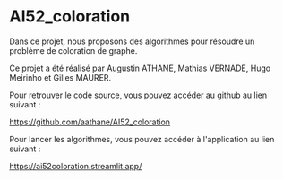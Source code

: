 # AI52_coloration
Dans ce projet, nous proposons des algorithmes pour résoudre un problème de coloration de graphe.

Ce projet a été réalisé par Augustin ATHANE, Mathias VERNADE, Hugo Meirinho et Gilles MAURER. 

Pour retrouver le code source, vous pouvez accéder au github au lien suivant : 

https://github.com/aathane/AI52_coloration

Pour lancer les algorithmes, vous pouvez accéder à l'application au lien suivant :

https://ai52coloration.streamlit.app/